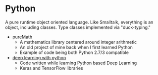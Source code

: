 # Python
A pure runtime object oriented language.  Like Smalltalk,
everything is an object, including classes.  Type classes
implemented via "duck-typing."

* [pureMath](pureMath/)
  - A mathematics library centered around integer arithmetic
  - An old project of mine back when I first learned Python
  - Example of code being both Python 2.7/3 compatible
* [deep learning with python](deepLearning/)
  - Code written while learning Python based Deep Learning
  - Keras and TensorFlow libraries
